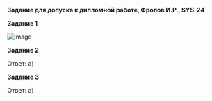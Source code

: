 **Задание для допуска к дипломной работе, Фролов И.Р., SYS-24**

**Задание 1**

![image](https://github.com/beast86m/diplom_doc/assets/47268167/11109121-2f06-4b35-88e2-0a8eacfde31c)



**Задание 2**

Ответ: а)

**Задание 3**

Ответ: а)
